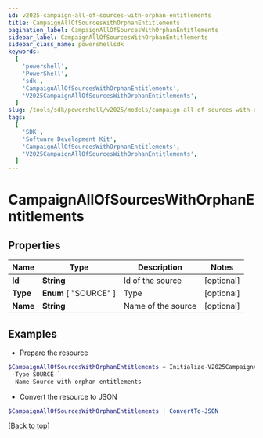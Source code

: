 ```yaml
---
id: v2025-campaign-all-of-sources-with-orphan-entitlements
title: CampaignAllOfSourcesWithOrphanEntitlements
pagination_label: CampaignAllOfSourcesWithOrphanEntitlements
sidebar_label: CampaignAllOfSourcesWithOrphanEntitlements
sidebar_class_name: powershellsdk
keywords:
  [
    'powershell',
    'PowerShell',
    'sdk',
    'CampaignAllOfSourcesWithOrphanEntitlements',
    'V2025CampaignAllOfSourcesWithOrphanEntitlements',
  ]
slug: /tools/sdk/powershell/v2025/models/campaign-all-of-sources-with-orphan-entitlements
tags:
  [
    'SDK',
    'Software Development Kit',
    'CampaignAllOfSourcesWithOrphanEntitlements',
    'V2025CampaignAllOfSourcesWithOrphanEntitlements',
  ]
---
```


# CampaignAllOfSourcesWithOrphanEntitlements

## Properties

| Name     | Type                  | Description        | Notes      |
| -------- | --------------------- | ------------------ | ---------- |
| **Id**   | **String**            | Id of the source   | [optional] |
| **Type** | **Enum** [ "SOURCE" ] | Type               | [optional] |
| **Name** | **String**            | Name of the source | [optional] |

## Examples

- Prepare the resource

```powershell
$CampaignAllOfSourcesWithOrphanEntitlements = Initialize-V2025CampaignAllOfSourcesWithOrphanEntitlements  -Id 2c90ad2a70ace7d50170acf22ca90010 `
 -Type SOURCE `
 -Name Source with orphan entitlements
```

- Convert the resource to JSON

```powershell
$CampaignAllOfSourcesWithOrphanEntitlements | ConvertTo-JSON
```

[[Back to top]](#)
